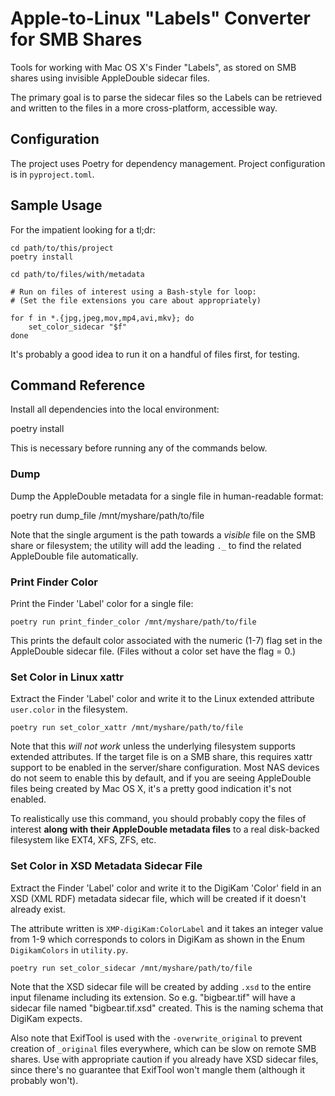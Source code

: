 # Apple-to-Linux "Labels" Converter for SMB Shares

Tools for working with Mac OS X's Finder "Labels", as stored on SMB
shares using invisible AppleDouble sidecar files.

The primary goal is to parse the sidecar files so the Labels can be
retrieved and written to the files in a more cross-platform, accessible way.


## Configuration

The project uses Poetry for dependency management. 
Project configuration is in `pyproject.toml`.


## Sample Usage

For the impatient looking for a tl;dr:

    cd path/to/this/project
    poetry install

    cd path/to/files/with/metadata
    
    # Run on files of interest using a Bash-style for loop:
    # (Set the file extensions you care about appropriately)
    
    for f in *.{jpg,jpeg,mov,mp4,avi,mkv}; do 
        set_color_sidecar "$f"
    done

It's probably a good idea to run it on a handful of files first, for testing.


## Command Reference

Install all dependencies into the local environment:

   poetry install

This is necessary before running any of the commands below.


### Dump

Dump the AppleDouble metadata for a single file in human-readable format:

   poetry run dump_file /mnt/myshare/path/to/file

Note that the single argument is the path towards a *visible* file on the SMB share
or filesystem; the utility will add the leading `._` to find the related AppleDouble
file automatically.


### Print Finder Color

Print the Finder 'Label' color for a single file:

    poetry run print_finder_color /mnt/myshare/path/to/file

This prints the default color associated with the numeric (1-7) flag set in the
AppleDouble sidecar file.  (Files without a color set have the flag = 0.)


### Set Color in Linux xattr

Extract the Finder 'Label' color and write it to the Linux extended attribute
`user.color` in the filesystem.

    poetry run set_color_xattr /mnt/myshare/path/to/file

Note that this *will not work* unless the underlying filesystem supports
extended attributes.  If the target file is on a SMB share, this requires xattr
support to be enabled in the server/share configuration.  Most NAS devices
do not seem to enable this by default, and if you are seeing AppleDouble files
being created by Mac OS X, it's a pretty good indication it's not enabled.

To realistically use this command, you should probably copy the files of interest
**along with their AppleDouble metadata files** to a real disk-backed filesystem
like EXT4, XFS, ZFS, etc.


### Set Color in XSD Metadata Sidecar File

Extract the Finder 'Label' color and write it to the DigiKam 'Color' field in
an XSD (XML RDF) metadata sidecar file, which will be created if it doesn't
already exist.

The attribute written is `XMP-digiKam:ColorLabel` and it takes an integer value
from 1-9 which corresponds to colors in DigiKam as shown in the Enum `DigikamColors`
in `utility.py`.

    poetry run set_color_sidecar /mnt/myshare/path/to/file

Note that the XSD sidecar file will be created by adding `.xsd` to the entire input
filename including its extension.  So e.g. "bigbear.tif" will have a sidecar file
named "bigbear.tif.xsd" created.  This is the naming schema that DigiKam expects.

Also note that ExifTool is used with the `-overwrite_original` to prevent creation
of `_original` files everywhere, which can be slow on remote SMB shares.
Use with appropriate caution if you already have XSD sidecar files, since there's
no guarantee that ExifTool won't mangle them (although it probably won't).

